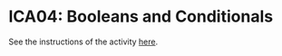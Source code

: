 # ICA04: Booleans and Conditionals
See the instructions of the activity [here](https://docs.google.com/document/d/18Q5S2FA7ljdQBBpLdEyzJJcDnl6d5O1rMqDBh20YBEA/preview).
